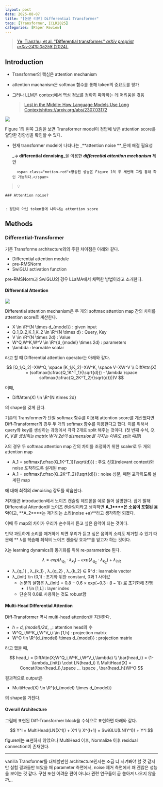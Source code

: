 ```yaml
---
layout: post
date: 2025-08-07
title: "[논문 리뷰] Differential Transformer"
tags: [Transformer, ICLR2025]
categories: [Paper Review]
---
```


> [Ye, Tianzhu, et al. "Differential transformer." ](https://arxiv.org/abs/2410.05258)[_arXiv preprint arXiv:2410.05258_](https://arxiv.org/abs/2410.05258)[ (2024).](https://arxiv.org/abs/2410.05258)



## Introduction

- Transformer의 핵심은 attention mechanism
- attention machanism은 softmax 함수를 통해 token의 중요도를 평가
- 그러나 LLM은 context에서 핵심 정보를 정확히 파악하는 데 어려움을 겪음

	> [Lost in the Middle: How Language Models Use Long Contextshttps://arxiv.org/abs/2307.03172](https://arxiv.org/abs/2307.03172)


![](https://prod-files-secure.s3.us-west-2.amazonaws.com/542b861c-36a8-4051-84e5-8804b6728dba/9083ea56-691a-4752-ae26-47f403431ac8/image.png?X-Amz-Algorithm=AWS4-HMAC-SHA256&X-Amz-Content-Sha256=UNSIGNED-PAYLOAD&X-Amz-Credential=ASIAZI2LB4662FTC6BX3%2F20251006%2Fus-west-2%2Fs3%2Faws4_request&X-Amz-Date=20251006T170120Z&X-Amz-Expires=3600&X-Amz-Security-Token=IQoJb3JpZ2luX2VjEPj%2F%2F%2F%2F%2F%2F%2F%2F%2F%2FwEaCXVzLXdlc3QtMiJHMEUCIGcMxKltGp%2BkEHdCOoKAKeizpVyXArytqFfHsO4%2FEJEyAiEAkaijwTTbJeFXZRAtO8ltOsreUpmpHd%2BGtCGPD5%2Fw3ysqiAQIkf%2F%2F%2F%2F%2F%2F%2F%2F%2F%2FARAAGgw2Mzc0MjMxODM4MDUiDN1Oy7Hy4xPo92pqnircA3PeXTMhUs80y389alIebKQt024N8HNTXpet7XJl5jVROHasxrqr8pFsxZPLVNggmw5CfXV7zIUWrz0Ah38PaTE4%2ByPLBIJq1QFJ6WM%2FJcSv2oikx5ZIWhyFVYALu3J9HitYv3T%2F940IJjsRwlQTWei%2Bbg%2FWOC9S%2FS34FpaZ%2B%2B4MVdwVzjfO2sw0C%2FEGkFl8h0XD9XyybtSyZmP7jGSba0Jc4N6lCSUZemxkqqfrQWCLtIm3RlNjWRcQKzyvtlxi9LxsD3bJJWFrSWphqpavGdeVE63u9XC2n93y8ac0xyuurURNI%2FNnjXOMcNf9g%2B8NmPAggfyG1xGvHbtneuZ54htjr6uo7os3g2k5dPFuzNBu3ttQGGGhqdgTEX3CkQmvR3mED4KeAtueocAWJiQCP1h%2FLBl8EWJxkInNmL%2BIFTS3yfF5Hp1W%2FjPTM5l9hz7ZrkD7wPT2sWfIjidC%2Fm927ghw4trv%2BoH4SQOeyG3SD9n0JtGq5PIzS0BmsfYXs1q8uiSjH%2FYYeaf%2ByzRPeomDJQ9Rvi5TuldL%2BEEI1UsUmJyn7faRg8Vut2ENwCXLf1nQSuGNDIyRN6ENn8m04IVDxq0RxW7RC7DcXDxzc9%2BK5ZMLjU%2FbtFaoAXSqagtnMM3Tj8cGOqUBhjx4uWOT7Ssfh7K38y76ikAZmyFukqif3AA3H20BaWgy67mFHkhrQgAn9UDTYtarzoUfRopz575%2BP0fFHQEVXih8WWPqaZAYNCOyckXm1ixwMrQnZ55bfcsJ87b7wWOv0KM2qMWmFXWHsk777Y%2BcGu6tgGFzBdSGPHVQbp%2BFYZS0przxY7B30H7UEqn3f8QK4cVeTWIRkfDXwbb0wsMLQJkjfv0y&X-Amz-Signature=de9a3cc3f022f0dd525aff62e3b1ac521ef29e428b81701c1f567c825208db43&X-Amz-SignedHeaders=host&x-amz-checksum-mode=ENABLED&x-id=GetObject)


Figure 1의 왼쪽 그림을 보면 Transformer model이 정답에 낮은 attention score를 할당한 경향성을 확인할 수 있다.

- 현재 transformer model에 나타나는 _**attention noise **_문제 해결 필요성

	_**→ differential denoising**_을 이용한 _**differential attention mechanism**_ 제안


		<span class="notion-red">향상된 성능은 Figure 1의 두 세번째 그림 통해 확인 가능하다.</span>


> 💡 


	### Attention noise?


	: 정답이 아닌 token들에 나타나는 attention score



## Methods



### Differential-Transformer


기존 Transforme architecture와의 주된 차이점은 아래와 같다.

- Differential attention module
- pre-RMSNorm
- SwiGLU activation function

pre-RMSNorm과 SwiGLU의 경우 LLaMA에서 채택한 방법이라고 소개한다.



#### Differential Attention


![](https://prod-files-secure.s3.us-west-2.amazonaws.com/542b861c-36a8-4051-84e5-8804b6728dba/116d70b2-1963-4810-9167-f4c7d8a06e8f/image.png?X-Amz-Algorithm=AWS4-HMAC-SHA256&X-Amz-Content-Sha256=UNSIGNED-PAYLOAD&X-Amz-Credential=ASIAZI2LB4662FTC6BX3%2F20251006%2Fus-west-2%2Fs3%2Faws4_request&X-Amz-Date=20251006T170120Z&X-Amz-Expires=3600&X-Amz-Security-Token=IQoJb3JpZ2luX2VjEPj%2F%2F%2F%2F%2F%2F%2F%2F%2F%2FwEaCXVzLXdlc3QtMiJHMEUCIGcMxKltGp%2BkEHdCOoKAKeizpVyXArytqFfHsO4%2FEJEyAiEAkaijwTTbJeFXZRAtO8ltOsreUpmpHd%2BGtCGPD5%2Fw3ysqiAQIkf%2F%2F%2F%2F%2F%2F%2F%2F%2F%2FARAAGgw2Mzc0MjMxODM4MDUiDN1Oy7Hy4xPo92pqnircA3PeXTMhUs80y389alIebKQt024N8HNTXpet7XJl5jVROHasxrqr8pFsxZPLVNggmw5CfXV7zIUWrz0Ah38PaTE4%2ByPLBIJq1QFJ6WM%2FJcSv2oikx5ZIWhyFVYALu3J9HitYv3T%2F940IJjsRwlQTWei%2Bbg%2FWOC9S%2FS34FpaZ%2B%2B4MVdwVzjfO2sw0C%2FEGkFl8h0XD9XyybtSyZmP7jGSba0Jc4N6lCSUZemxkqqfrQWCLtIm3RlNjWRcQKzyvtlxi9LxsD3bJJWFrSWphqpavGdeVE63u9XC2n93y8ac0xyuurURNI%2FNnjXOMcNf9g%2B8NmPAggfyG1xGvHbtneuZ54htjr6uo7os3g2k5dPFuzNBu3ttQGGGhqdgTEX3CkQmvR3mED4KeAtueocAWJiQCP1h%2FLBl8EWJxkInNmL%2BIFTS3yfF5Hp1W%2FjPTM5l9hz7ZrkD7wPT2sWfIjidC%2Fm927ghw4trv%2BoH4SQOeyG3SD9n0JtGq5PIzS0BmsfYXs1q8uiSjH%2FYYeaf%2ByzRPeomDJQ9Rvi5TuldL%2BEEI1UsUmJyn7faRg8Vut2ENwCXLf1nQSuGNDIyRN6ENn8m04IVDxq0RxW7RC7DcXDxzc9%2BK5ZMLjU%2FbtFaoAXSqagtnMM3Tj8cGOqUBhjx4uWOT7Ssfh7K38y76ikAZmyFukqif3AA3H20BaWgy67mFHkhrQgAn9UDTYtarzoUfRopz575%2BP0fFHQEVXih8WWPqaZAYNCOyckXm1ixwMrQnZ55bfcsJ87b7wWOv0KM2qMWmFXWHsk777Y%2BcGu6tgGFzBdSGPHVQbp%2BFYZS0przxY7B30H7UEqn3f8QK4cVeTWIRkfDXwbb0wsMLQJkjfv0y&X-Amz-Signature=8372c704f937c1e595da446c5e3fec0a847d436b1d9a1beab72558df52d84dda&X-Amz-SignedHeaders=host&x-amz-checksum-mode=ENABLED&x-id=GetObject)


Differential attention mechanism은 두 개의 softmax attention map 간의 차이를 attention score로 계산한다.

- X \in \R^{N \times d\_{model}} : given input
- Q\_1,Q\_2,K\_1,K\_2 \in \R^{N \times d} : Query, Key
- V \in \R^{N \times 2d} : Value
- W^Q,W^K,W^V \in \R^{d\_{model} \times 2d} : parameters
- \lambda : learnable scalar

라고 할 때 Differential attention operator는 아래와 같다.


$$
[Q_1;Q_2]=XW^Q, \space [K_1;K_2]=XW^K, \space V=XW^V \\
DiffAttn(X) = (softmax(\cfrac{Q_1K^T_1}{\sqrt{d}}) - \lambda \space softmax(\cfrac{Q_2K^T_2}{\sqrt{d}}))V
$$


이때,

- DiffAtten(X) \in \R^{N \times 2d}

의 shape을 갖게 된다.


기존의 Transformer가 단일 softmax 함수를 이용해 attention score를 계산했다면 Diff-Transformer의 경우 두 개의 softmax 함수를 이용한다고 했다. 이를 위해서 query와 key를 생성하는 과정에서 각각 2개로 split 해주는 것이다. <span class="notion-red">(첫 번째 수식, </span><span class="notion-red">_Q, K, V를 생성하는 matrix W가 2d의 dismension을 가지는 이유도 split 때문_</span><span class="notion-red">)</span>


 λ의 경우 두 softmax attention map 간의 차이를 조정하기 위한 scaler로 두 개의 attention map

- A\_1 = softmax(\cfrac{Q\_1K^T\_1}{\sqrt{d}}) : 주요 신호(relevant context)와 noise 포착하도록 설계된 map
- A\_1 = softmax(\cfrac{Q\_2K^T\_2}{\sqrt{d}}) : noise 성분, 패턴 포착하도록 설계된 map 

에 대해 최적의 denoising 강도를 학습한다.


저자들은 introduction에서 노이즈 캔슬링 헤드폰을 예로 들어 설명한다. 쉽게 말해 Differential Attention을 노이즈 캔슬링이라고 생각하면 **A\_1****은 소음이 포함된 음악**이고, **A\_2****는 제거되는 소리(noise +a)**라고 생각하면 되겠다. 


이때 두 map의 차이가 우리가 순수하게 듣고 싶은 음악이 되는 것이다. 


만약 과도하게 소리를 제거하게 되면 우리가 듣고 싶은 음악의 소리도 제거할 수 있기 때문에 ** λ를 학습해 최적의 노이즈 캔슬링 효과**를 얻고자 하는 것이다.


λ는 learning dynamics와 동기화를 위해 re-parametrize 된다.


$$
\lambda = exp(\lambda_{q_1} \cdot \lambda_{k_1}) - exp(\lambda_{q_2} \cdot \lambda_{k_2}) + \lambda_{init}
$$

- λ\_{q\_1} , λ\_{k\_1} , λ\_{q\_2} , λ\_{k\_2} ∈ R^d : learnable vector
- λ\_{init} \in (0,1) : 초기화 위한 constant, 0과 1 사이값
	- 논문의 실험은 λ\_{init} = 0.8 − 0.6 × exp(−0.3 · (l − 1)) 로 초기화해 진행
		- l \in [1,L] : layer index
	- 단순히 0.8로 사용하는 것도 robust함


#### **Multi-Head Differential Attention**


Diff-Transformer 역시 multi-head attention을 지원한다.

- _h = d\_{model}/2d__ _: attention head의 수
- W^Q\_i,W^K\_i,W^V\_i,i \in [1,h] : projection matrix
- W^O \in \R^{d\_{model} \times d\_{model}} : projection matrix

라고 했을 때,


$$
head_i = DiffAttn(X;W^Q_i,W^K_i,W^V_i,\lambda) \\
\bar{head_i} = (1-\lambda_{init}) \cdot LN(head_i) \\
MultiHead(X) = Concat(\bar{head_i},\space ... \space , \bar{head_h})W^O
$$


결과적으로 output은

- MultiHead(X) \in \R^{d\_{model} \times d\_{model}}

의 shape을 가진다.



#### Overall Architecture


그림에 표현된 Diff-Transformer block을 수식으로 표현하면 아래와 같다.


$$
Y^l = MultiHead(LN(X^l)) + X^l \\
X^{l+1} = SwiGLU(LN(Y^l)) + Y^l
$$


figure에는 표현하지 않았으나 MultiHead 이후, Normalize 이후 residual connection이 존재한다.


---


vanilla Transformer를 대체할만한 architecture인지는 조금 더 지켜봐야 할 것 같지만 실험 결과들만 보았을 때 parameter 측면에서, noise 제거 측면에서 꽤 괜찮은 성능을 보이는 것 같다. 구현 또한 어려운 편이 아니라 관련 연구들이 곧 쏟아져 나오지 않을까,,,

